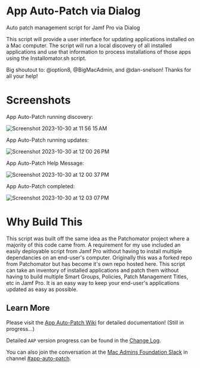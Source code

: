 # App Auto-Patch via Dialog
Auto patch management script for Jamf Pro via Dialog

This script will provide a user interface for updating applications installed on a Mac computer. The script will run a local discovery of all installed applications and use that information to process installations of those apps using the Installomator.sh script. 

Big shoutout to: @option8, @BigMacAdmin, and @dan-snelson! Thanks for all your help!


# Screenshots
App Auto-Patch running discovery:

![Screenshot 2023-10-30 at 11 56 15 AM](https://github.com/robjschroeder/App-Auto-Patch/assets/23343243/5804c14a-b79c-45bf-b91e-2fc022077740)


App Auto-Patch running updates:

![Screenshot 2023-10-30 at 12 00 26 PM](https://github.com/robjschroeder/App-Auto-Patch/assets/23343243/5de4a82d-cadd-4187-bd26-e27df0620af8)


App Auto-Patch Help Message:

![Screenshot 2023-10-30 at 12 00 37 PM](https://github.com/robjschroeder/App-Auto-Patch/assets/23343243/7f5f8c77-4356-4e83-b547-d8affa8403d2)


App Auto-Patch completed:

![Screenshot 2023-10-30 at 12 03 07 PM](https://github.com/robjschroeder/App-Auto-Patch/assets/23343243/b4e3ec8d-8c72-44c0-b57f-6f73c3dd62ab)


# Why Build This
This script was built off the same idea as the Patchomator project where a majority of this code came from. A requirement for my use included an easily deployable script from Jamf Pro without having to install multiple dependancies on an end-user's computer. Originally this was a forked repo from Patchomator but has become it's own repo hosted here. 
This script can take an inventory of installed applications and patch them without having to build multiple Smart Groups, Policies, Patch Management Titles, etc in Jamf Pro. It is an easy way to keep your end-user's applications updated as easy as possible. 

## Learn More

Please visit the [App Auto-Patch Wiki](https://github.com/robjschroeder/App-Auto-Patch/wiki) for detailed documentation! (Still in progress...)

Detailed `AAP` version progress can be found in the [Change Log](https://github.com/robjschroeder/App-Auto-Patch/blob/main/CHANGELOG.md).

You can also join the conversation at the [Mac Admins Foundation Slack](https://www.macadmins.org) in channel [#app-auto-patch](https://macadmins.slack.com/archives/C05D69E7SBH).
